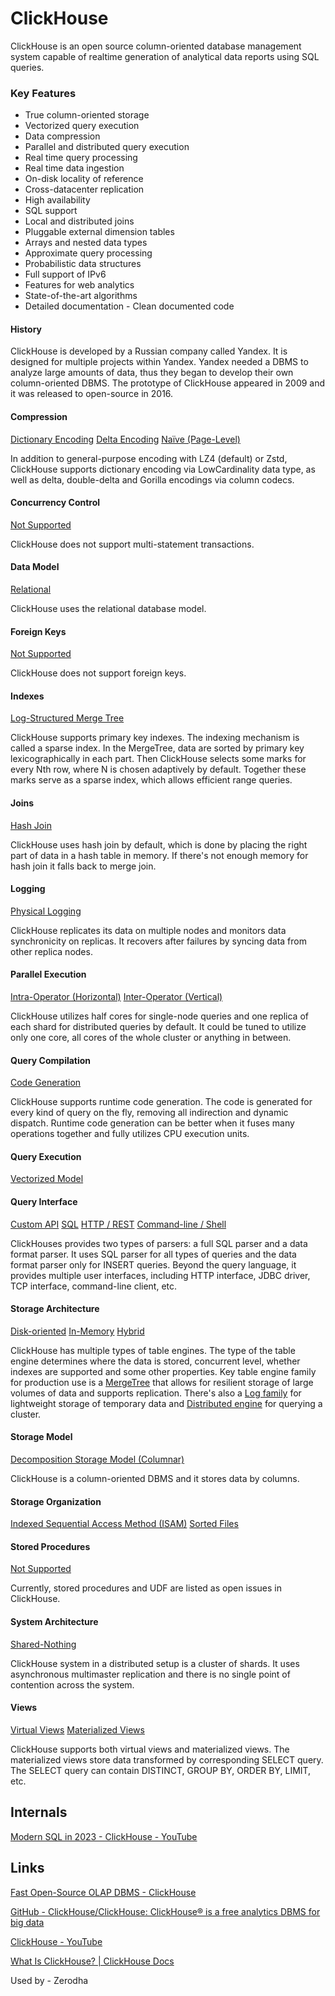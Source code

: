 # ClickHouse

ClickHouse is an open source column-oriented database management system capable of realtime generation of analytical data reports using SQL queries.

### Key Features

- True column-oriented storage
- Vectorized query execution
- Data compression
- Parallel and distributed query execution
- Real time query processing
- Real time data ingestion
- On-disk locality of reference
- Cross-datacenter replication
- High availability
- SQL support
- Local and distributed joins
- Pluggable external dimension tables
- Arrays and nested data types
- Approximate query processing
- Probabilistic data structures
- Full support of IPv6
- Features for web analytics
- State-of-the-art algorithms
- Detailed documentation - Clean documented code

#### History

ClickHouse is developed by a Russian company called Yandex. It is designed for multiple projects within Yandex. Yandex needed a DBMS to analyze large amounts of data, thus they began to develop their own column-oriented DBMS. The prototype of ClickHouse appeared in 2009 and it was released to open-source in 2016.

#### Compression

[Dictionary Encoding](https://dbdb.io/browse?compression=dictionary-encoding) [Delta Encoding](https://dbdb.io/browse?compression=delta-encoding) [Naïve (Page-Level)](https://dbdb.io/browse?compression=naive-page-level)

In addition to general-purpose encoding with LZ4 (default) or Zstd, ClickHouse supports dictionary encoding via LowCardinality data type, as well as delta, double-delta and Gorilla encodings via column codecs.

#### Concurrency Control

[Not Supported](https://dbdb.io/browse?concurrency-control=not-supported)

ClickHouse does not support multi-statement transactions.

#### Data Model

[Relational](https://dbdb.io/browse?data-model=relational)

ClickHouse uses the relational database model.

#### Foreign Keys

[Not Supported](https://dbdb.io/browse?foreign-keys=not-supported)

ClickHouse does not support foreign keys.

#### Indexes

[Log-Structured Merge Tree](https://dbdb.io/browse?indexes=log-structured-merge-tree)

ClickHouse supports primary key indexes. The indexing mechanism is called a sparse index. In the MergeTree, data are sorted by primary key lexicographically in each part. Then ClickHouse selects some marks for every Nth row, where N is chosen adaptively by default. Together these marks serve as a sparse index, which allows efficient range queries.

#### Joins

[Hash Join](https://dbdb.io/browse?joins=hash-join)

ClickHouse uses hash join by default, which is done by placing the right part of data in a hash table in memory. If there's not enough memory for hash join it falls back to merge join.

#### Logging

[Physical Logging](https://dbdb.io/browse?logging=physical-logging)

ClickHouse replicates its data on multiple nodes and monitors data synchronicity on replicas. It recovers after failures by syncing data from other replica nodes.

#### Parallel Execution

[Intra-Operator (Horizontal)](https://dbdb.io/browse?parallel-execution=intra-operator) [Inter-Operator (Vertical)](https://dbdb.io/browse?parallel-execution=inter-operator)

ClickHouse utilizes half cores for single-node queries and one replica of each shard for distributed queries by default. It could be tuned to utilize only one core, all cores of the whole cluster or anything in between.

#### Query Compilation

[Code Generation](https://dbdb.io/browse?query-compilation=code-generation)

ClickHouse supports runtime code generation. The code is generated for every kind of query on the fly, removing all indirection and dynamic dispatch. Runtime code generation can be better when it fuses many operations together and fully utilizes CPU execution units.

#### Query Execution

[Vectorized Model](https://dbdb.io/browse?query-execution=vectorized-model)

#### Query Interface

[Custom API](https://dbdb.io/browse?query-interface=custom-api) [SQL](https://dbdb.io/browse?query-interface=sql) [HTTP / REST](https://dbdb.io/browse?query-interface=http-rest) [Command-line / Shell](https://dbdb.io/browse?query-interface=command-line-shell)

ClickHouses provides two types of parsers: a full SQL parser and a data format parser. It uses SQL parser for all types of queries and the data format parser only for INSERT queries. Beyond the query language, it provides multiple user interfaces, including HTTP interface, JDBC driver, TCP interface, command-line client, etc.

#### Storage Architecture

[Disk-oriented](https://dbdb.io/browse?storage-architecture=disk-oriented) [In-Memory](https://dbdb.io/browse?storage-architecture=in-memory) [Hybrid](https://dbdb.io/browse?storage-architecture=hybrid)

ClickHouse has multiple types of table engines. The type of the table engine determines where the data is stored, concurrent level, whether indexes are supported and some other properties. Key table engine family for production use is a [MergeTree](https://clickhouse.tech/docs/en/engines/table_engines/mergetree_family/mergetree/) that allows for resilient storage of large volumes of data and supports replication. There's also a [Log family](https://clickhouse.tech/docs/en/engines/table_engines/log_family/log_family/) for lightweight storage of temporary data and [Distributed engine](https://clickhouse.tech/docs/en/engines/table_engines/special/distributed/) for querying a cluster.

#### Storage Model

[Decomposition Storage Model (Columnar)](https://dbdb.io/browse?storage-model=decomposition-storage-model-columnar)

ClickHouse is a column-oriented DBMS and it stores data by columns.

#### Storage Organization

[Indexed Sequential Access Method (ISAM)](https://dbdb.io/browse?storage-organization=indexed-sequential-access-method-isam) [Sorted Files](https://dbdb.io/browse?storage-organization=sorted-files)

#### Stored Procedures

[Not Supported](https://dbdb.io/browse?stored-procedures=not-supported)

Currently, stored procedures and UDF are listed as open issues in ClickHouse.

#### System Architecture

[Shared-Nothing](https://dbdb.io/browse?system-architecture=shared-nothing)

ClickHouse system in a distributed setup is a cluster of shards. It uses asynchronous multimaster replication and there is no single point of contention across the system.

#### Views

[Virtual Views](https://dbdb.io/browse?views=virtual-views) [Materialized Views](https://dbdb.io/browse?views=materialized-views)

ClickHouse supports both virtual views and materialized views. The materialized views store data transformed by corresponding SELECT query. The SELECT query can contain DISTINCT, GROUP BY, ORDER BY, LIMIT, etc.

## Internals

[Modern SQL in 2023 - ClickHouse - YouTube](https://www.youtube.com/watch?v=zhrOYQpgvkk)

## Links

[Fast Open-Source OLAP DBMS - ClickHouse](https://clickhouse.com/)

[GitHub - ClickHouse/ClickHouse: ClickHouse® is a free analytics DBMS for big data](https://github.com/ClickHouse/ClickHouse)

[ClickHouse - YouTube](https://www.youtube.com/c/ClickHouseDB)

[What Is ClickHouse? | ClickHouse Docs](https://clickhouse.com/docs/en/intro)

Used by - Zerodha
